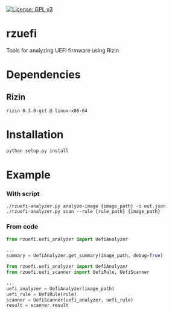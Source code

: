 [![License: GPL v3](https://img.shields.io/badge/License-GPL%20v3-blue.svg)](http://www.gnu.org/licenses/gpl-3.0)

# rzuefi

Tools for analyzing UEFI firmware using Rizin

# Dependencies

## Rizin

```
rizin 0.3.0-git @ linux-x86-64
```

# Installation

```bash
python setup.py install
```

# Example

### With script

```
./rzuefi-analyzer.py analyze-image {image_path} -o out.json
./rzuefi-analyzer.py scan --rule {rule_path} {image_path}
```

### From code

```python
from rzuefi.uefi_analyzer import UefiAnalyzer

...
summary = UefiAnalyzer.get_summary(image_path, debug=True)
```

```python
from rzuefi.uefi_analyzer import UefiAnalyzer
from rzuefi.uefi_scanner import UefiRule, UefiScanner

...
uefi_analyzer = UefiAnalyzer(image_path)
uefi_rule = UefiRule(rule)
scanner = UefiScanner(uefi_analyzer, uefi_rule)
result = scanner.result
```
